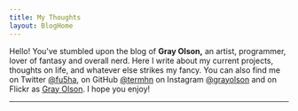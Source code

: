 ```yaml
---
title: My Thoughts
layout: BlogHome
---
```


Hello! You've stumbled upon the blog of **Gray Olson,** an artist, programmer, lover of fantasy and overall nerd.
Here I write about my current projects, thoughts on life, and whatever else strikes my fancy. You can also 
find me on Twitter [@fu5ha](https://twitter.com/fu5ha/), on GitHub [@termhn](https://github.com/termhn/) on Instagram [@grayolson](https://instagram.com/grayolson/)
and on Flickr as [Gray Olson](https://flickr.com/grayolson/). I hope you enjoy!

---